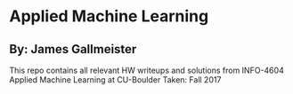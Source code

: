 # Applied Machine Learning
## By: James Gallmeister

This repo contains all relevant HW writeups and solutions from INFO-4604 Applied Machine Learning at CU-Boulder
Taken: Fall 2017

